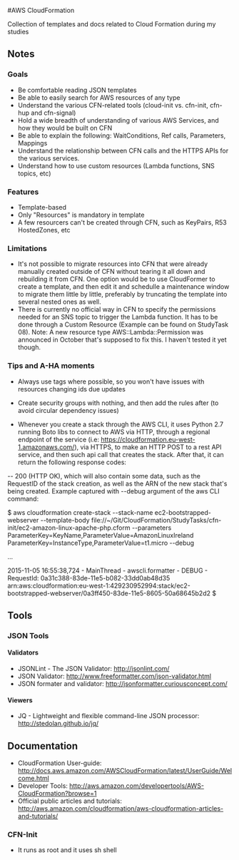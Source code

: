 #AWS CloudFormation

Collection of templates and docs related to Cloud Formation during my studies

## Notes 

### Goals

* Be comfortable reading JSON templates
* Be able to easily search for AWS resources of any type
* Understand the various CFN-related tools (cloud-init vs. cfn-init, cfn-hup and cfn-signal)
* Hold a wide breadth of understanding of various AWS Services, and how they would be built on CFN
* Be able to explain the following: WaitConditions, Ref calls, Parameters, Mappings 
* Understand the relationship between CFN calls and the HTTPS APIs for the various services. 
* Understand how to use custom resources (Lambda functions, SNS topics, etc)

### Features

* Template-based
* Only "Resources" is mandatory in template
* A few resourcers can't be created through CFN, such as KeyPairs, R53 HostedZones, etc

### Limitations

* It's not possible to migrate resources into CFN that were already manually created outside of CFN without tearing it all down and rebuilding it from CFN. One option would be to use CloudFormer to create a template, and then edit it and schedulle a maintenance window to migrate them little by little, preferably by truncating the template into several nested ones as well.
* There is currently no official way in CFN to specify the permissions needed for an SNS topic to trigger the Lambda function. It has to be done through a Custom Resource (Example can be found on StudyTask 08). Note: A new resource type AWS::Lambda::Permission was announced in October that's supposed to fix this. I haven't tested it yet though.

### Tips and A-HA moments

* Always use tags where possible, so you won't have issues with resources changing ids due updates

* Create security groups with nothing, and then add the rules after (to avoid circular dependency issues)

* Whenever you create a stack through the AWS CLI, it uses Python 2.7 running Boto libs to connect to AWS via HTTP, through a regional endpoint of the service (i.e: https://cloudformation.eu-west-1.amazonaws.com/), via HTTPS, to make an HTTP POST to a rest API service, and then such api call that creates the stack. After that, it can return the following response codes:

-- 200 (HTTP OK), which will also contain some data, such as the RequestID of the stack creation, as well as the ARN of the new stack that's being created. Example captured with --debug argument of the aws CLI command:

<bash>

$ aws cloudformation create-stack --stack-name ec2-bootstrapped-webserver --template-body file://~/Git/CloudFormation/StudyTasks/cfn-init/ec2-amazon-linux-apache-php.cform --parameters ParameterKey=KeyName,ParameterValue=AmazonLinuxIreland ParameterKey=InstanceType,ParameterValue=t1.micro --debug

...

2015-11-05 16:55:38,724 - MainThread - awscli.formatter - DEBUG - RequestId: 0a31c388-83de-11e5-b082-33dd0ab48d35
arn:aws:cloudformation:eu-west-1:429230952994:stack/ec2-bootstrapped-webserver/0a3ff450-83de-11e5-8605-50a68645b2d2
$

</bash>

## Tools

### JSON Tools 

#### Validators
* JSONLint - The JSON Validator: http://jsonlint.com/
* JSON Validator: http://www.freeformatter.com/json-validator.html
* JSON formater and validator: http://jsonformatter.curiousconcept.com/

#### Viewers
* JQ - Lightweight and flexible command-line JSON processor: http://stedolan.github.io/jq/

## Documentation
* CloudFormation User-guide: http://docs.aws.amazon.com/AWSCloudFormation/latest/UserGuide/Welcome.html
* Developer Tools: http://aws.amazon.com/developertools/AWS-CloudFormation?browse=1
* Official public articles and tutorials: http://aws.amazon.com/cloudformation/aws-cloudformation-articles-and-tutorials/

### CFN-Init

* It runs as root and it uses sh shell
